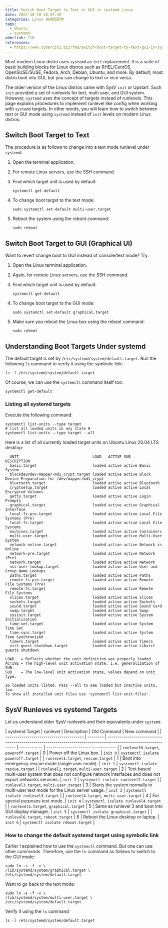 ```yaml
---
title: Switch Boot Target to Text or GUI in systemd Linux
date: 2022-10-10 18:57:39
categories: Linux 系统和软件
tags:
  - Ubuntu
  - systemd
abbrlink: 110
references:
  - https://www.cyberciti.biz/faq/switch-boot-target-to-text-gui-in-systemd-linux/
---
```

Most modern Linux distro uses `systemd` as `init` replacement.
It is a suite of basic building blocks for Linux distros such as RHEL/CentOS, OpenSUSE/SUSE, Fedora, Arch, Debian, Ubuntu, and more.
By default, most distro boot into GUI, but you can change to text or vice versa.

The older version of the Linux distros came with SysV `init` or Upstart.
Such `init` provided a set of runlevels for text, multi user, and GUI system.
However, `systemd` uses the concept of targets instead of runlevels.
This page explains procedures to implement runlevel like config when working with `systemd` targets.
In other words, you will learn how to switch between text or GUI mode using `systemd` instead of `init` levels on modern Linux distros.

<!-- more -->

## Switch Boot Target to Text

The procedure is as follows to change into a text mode runlevel under `systemd`:

1. Open the terminal application.
2. For remote Linux servers, use the SSH command.
3. Find which target unit is used by default:

    ```
    systemctl get-default
    ```

4. To change boot target to the text mode:

    ```
    sudo systemctl set-default multi-user.target
    ```

5. Reboot the system using the reboot command:

    ```
    sudo reboot
    ```

## Switch Boot Target to GUI (Graphical UI)

Want to revert change boot to GUI instead of console/text mode? Try:

1. Open the Linux terminal application.
2. Again, for remote Linux servers, use the SSH command.
3. Find which target unit is used by default:

    ```
    systemctl get-default
    ```

4. To change boot target to the GUI mode:

    ```
    sudo systemctl set-default graphical.target
    ```

5. Make sure you reboot the Linux box using the reboot command:

    ```
    sudo reboot
    ```

## Understanding Boot Targets Under systemd

The default target is set by `/etc/systemd/system/default.target`.
Run the following `ls` command to verify it using the symbolic link:

```
ls -l /etc/systemd/system/default.target
```

Of course, we can use the `systemctl` command itself too:

```
systemctl get-default
```

### Listing all systemd targets

Execute the following command:

```
systemctl list-units --type target
# list all loaded units in any state #
systemctl list-units --type target --all
```

Here is a list of all currently loaded target units on Ubuntu Linux 20.04 LTS desktop:

```
  UNIT                                 LOAD   ACTIVE SUB    DESCRIPTION                                       
  basic.target                         loaded active active Basic System                                      
  blockdev@dev-mapper-md1_crypt.target loaded active active Block Device Preparation for /dev/mapper/md1_crypt
  bluetooth.target                     loaded active active Bluetooth                                         
  cryptsetup.target                    loaded active active Local Encrypted Volumes                           
  getty.target                         loaded active active Login Prompts                                     
  graphical.target                     loaded active active Graphical Interface                               
  local-fs-pre.target                  loaded active active Local File Systems (Pre)                          
  local-fs.target                      loaded active active Local File Systems                                
  machines.target                      loaded active active Containers                                        
  multi-user.target                    loaded active active Multi-User System                                 
  network-online.target                loaded active active Network is Online                                 
  network-pre.target                   loaded active active Network (Pre)                                     
  network.target                       loaded active active Network                                           
  nss-user-lookup.target               loaded active active User and Group Name Lookups                       
  paths.target                         loaded active active Paths                                             
  remote-fs-pre.target                 loaded active active Remote File Systems (Pre)                         
  remote-fs.target                     loaded active active Remote File Systems                               
  slices.target                        loaded active active Slices                                            
  sockets.target                       loaded active active Sockets                                           
  sound.target                         loaded active active Sound Card                                        
  swap.target                          loaded active active Swap                                              
  sysinit.target                       loaded active active System Initialization                             
  time-set.target                      loaded active active System Time Set                                   
  time-sync.target                     loaded active active System Time Synchronized                          
  timers.target                        loaded active active Timers                                            
  virt-guest-shutdown.target           loaded active active Libvirt guests shutdown                           

LOAD   = Reflects whether the unit definition was properly loaded.
ACTIVE = The high-level unit activation state, i.e. generalization of SUB.
SUB    = The low-level unit activation state, values depend on unit type.

26 loaded units listed. Pass --all to see loaded but inactive units, too.
To show all installed unit files use 'systemctl list-unit-files'.
```

## SysV Runleves vs systemd Targets

Let us understand older SysV runlevels and their equivalents under `systemd`.

| systemd Target                          | runlevel | Description                                                                                                    | Old Command   | New command                          |
| --------------------------------------- | -------- | -------------------------------------------------------------------------------------------------------------- | ---------  -- | ----------------------  ------------ |
| `runlevel0.target`, `poweroff.target`   | 0        | Power off the Linux box.                                                                                       | `init 0`      | `systemctl isolate poweroff.target`  |
| `runlevel1.target`, `rescue.target`     | 1        | Boot into emergency rescue mode (single user mode).                                                            | `init 1`      | `systemctl isolate rescue.target`    |
| `runlevel2.target`, `multi-user.target` | 2        | Text based multi-user system that does not configure network interfaces and does not export networks services. | `init 2`      | `systemctl isolate runlevel2.target` |
| `runlevel3.target`, `multi-user.target` | 3        | Starts the system normally in multi-user text mode for the Linux server usage.                                 | `init 3`      | `systemctl isolate runlevel3.target` |
| `runlevel4.target`, `multi-user.target` | 4        | For special purposes text mode.                                                                                | `init 4`      | `systemctl isolate runlevel4.target` |
| `runlevel5.target`, `graphical.target`  | 5        | Same as runlevel 3 and boot into GUI display manager.                                                          | `init 5`      | `systemctl isolate graphical.target` |
| `runlevel6.target`, `reboot.target`     | 6        | Reboot the Linux desktop or laptop.                                                                            | `init 6`      | `systemctl isolate reboot.target`    |

### How to change the default systemd target using symbolic link

Earlier I explained how to use the `systemctl` command.
But one can use other commands.
Therefore, use the `ln` command as follows to switch to the GUI mode:

```
sudo ln -s -f -v \
/lib/systemd/system/graphical.target \
/etc/systemd/system/default.target
```

Want to go back to the text mode:

```
sudo ln -s -f -v \
/lib/systemd/system/multi-user.target \
/etc/systemd/system/default.target
```

Verify it using the `ls` command

```
ls -l /etc/systemd/system/default.target
```
